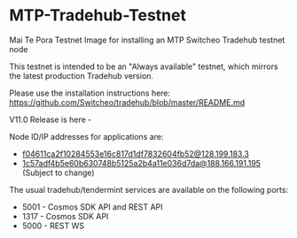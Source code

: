 # MTP-Tradehub-Testnet
Mai Te Pora Testnet Image for installing an MTP Switcheo Tradehub testnet node

This testnet is intended to be an "Always available" testnet, which mirrors the latest production Tradehub version.

Please use the installation instructions here: https://github.com/Switcheo/tradehub/blob/master/README.md

V11.0 Release is here - <link>

Node ID/IP addresses for applications are:
- f04611ca2f10284553e16c817d1df7832604fb52@128.199.183.3
- 1c57adf4b5e60b630748b5125a2b4a11e036d7da@188.166.191.195 (Subject to change)
  
The usual tradehub/tendermint services are available on the following ports:
- 5001 - Cosmos SDK API and REST API
- 1317 - Cosmos SDK API
- 5000 - REST WS
